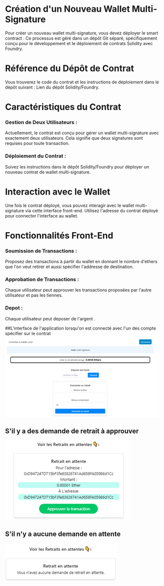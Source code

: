 # Création d'un Nouveau Wallet Multi-Signature
Pour créer un nouveau wallet multi-signature, vous devez déployer le smart contract . Ce processus est géré dans un dépôt Git séparé, spécifiquement conçu pour le développement et le déploiement de contrats Solidity avec Foundry.

# Référence du Dépôt de Contrat
Vous trouverez le code du contrat et les instructions de déploiement dans le dépôt suivant : Lien du dépôt Solidity/Foundry.

# Caractéristiques du Contrat
### Gestion de Deux Utilisateurs : 
Actuellement, le contrat est conçu pour gérer un wallet multi-signature avec exactement deux utilisateurs. Cela signifie que deux signatures sont requises pour toute transaction.
### Déploiement du Contrat : 
Suivez les instructions dans le dépôt Solidity/Foundry pour déployer un nouveau contrat de wallet multi-signature.
# Interaction avec le Wallet
Une fois le contrat déployé, vous pouvez interagir avec le wallet multi-signature via cette interface front-end. Utilisez l'adresse du contrat déployé pour connecter l'interface au wallet.

# Fonctionnalités Front-End
### Soumission de Transactions : 
Proposez des transactions à partir du wallet en donnant le nombre d'ethers que l'on veut retirer et aussi spécifier l'addresse de destination.
### Approbation de Transactions : 
Chaque utilisateur peut approuver les transactions proposées par l'autre utilisateur et pas les tiennes.
### Depot  : 
Chaque utilisateur peut deposer de l'argent .

##L'interface de l'application lorsqu'on est connecté avec l'un des compte spécifier sur le contrat
![Alt text](image.png)
## S'il y a des demande de retrait à approuver
![Alt text](image-1.png)
## S'il n'y a aucune demande en attente
![Alt text](image-2.png)




